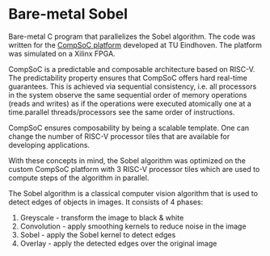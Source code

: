 # Bare-metal Sobel
Bare-metal C program that parallelizes the Sobel algorithm. The code was written for the [CompSoC platform](http://compsoc.eu/) developed at TU Eindhoven. The platform was simulated on a Xilinx FPGA.

CompSoC is a predictable and composable architecture based on RISC-V. The predictability property ensures that CompSoC offers hard real-time guarantees. This is achieved via sequential consistency, i.e. all processors in the system observe the same sequential order of memory operations (reads and writes) as if the operations were executed atomically one at a time.parallel threads/processors see the same order of instructions.

CompSoC ensures composability by being a scalable template. One can change the number of RISC-V processor tiles that are available for developing applications. 

With these concepts in mind, the Sobel algorithm was optimized on the custom CompSoC platform with 3 RISC-V processor tiles which are used to compute steps of the algorithm in parallel.

The Sobel algorithm is a classical computer vision algorithm that is used to detect edges of objects in images. It consists of 4 phases:
1. Greyscale - transform the image to black & white
2. Convolution - apply smoothing kernels to reduce noise in the image
3. Sobel - apply the Sobel kernel to detect edges
4. Overlay - apply the detected edges over the original image
